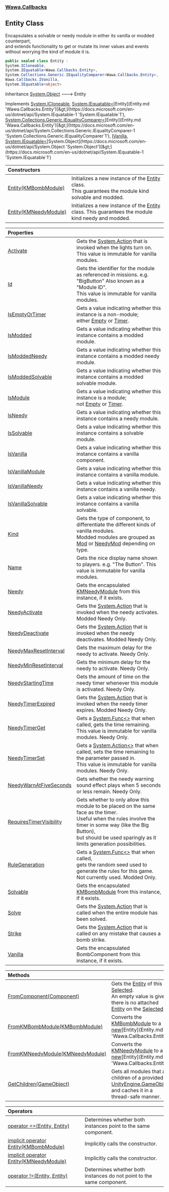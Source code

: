 ### [Wawa.Callbacks](Wawa.Callbacks.md 'Wawa.Callbacks')

## Entity Class

Encapsulates a solvable or needy module in either its vanilla or modded counterpart,  
and extends functionality to get or mutate its inner values and events without worrying the kind of module it is.

```csharp
public sealed class Entity :
System.ICloneable,
System.IEquatable<Wawa.Callbacks.Entity>,
System.Collections.Generic.IEqualityComparer<Wawa.Callbacks.Entity>,
Wawa.Callbacks.IVanilla,
System.IEquatable<object>
```

Inheritance [System.Object](https://docs.microsoft.com/en-us/dotnet/api/System.Object 'System.Object') &#129106; Entity

Implements [System.ICloneable](https://docs.microsoft.com/en-us/dotnet/api/System.ICloneable 'System.ICloneable'), [System.IEquatable&lt;](https://docs.microsoft.com/en-us/dotnet/api/System.IEquatable-1 'System.IEquatable`1')[Entity](Entity.md 'Wawa.Callbacks.Entity')[&gt;](https://docs.microsoft.com/en-us/dotnet/api/System.IEquatable-1 'System.IEquatable`1'), [System.Collections.Generic.IEqualityComparer&lt;](https://docs.microsoft.com/en-us/dotnet/api/System.Collections.Generic.IEqualityComparer-1 'System.Collections.Generic.IEqualityComparer`1')[Entity](Entity.md 'Wawa.Callbacks.Entity')[&gt;](https://docs.microsoft.com/en-us/dotnet/api/System.Collections.Generic.IEqualityComparer-1 'System.Collections.Generic.IEqualityComparer`1'), [IVanilla](IVanilla.md 'Wawa.Callbacks.IVanilla'), [System.IEquatable&lt;](https://docs.microsoft.com/en-us/dotnet/api/System.IEquatable-1 'System.IEquatable`1')[System.Object](https://docs.microsoft.com/en-us/dotnet/api/System.Object 'System.Object')[&gt;](https://docs.microsoft.com/en-us/dotnet/api/System.IEquatable-1 'System.IEquatable`1')

| Constructors | |
| :--- | :--- |
| [Entity(KMBombModule)](Entity..ctor(KMBombModule).md 'Wawa.Callbacks.Entity.Entity(KMBombModule)') | Initializes a new instance of the [Entity](Entity.md 'Wawa.Callbacks.Entity') class.<br/>This guarantees the module kind solvable and modded. |
| [Entity(KMNeedyModule)](Entity..ctor(KMNeedyModule).md 'Wawa.Callbacks.Entity.Entity(KMNeedyModule)') | Initializes a new instance of the [Entity](Entity.md 'Wawa.Callbacks.Entity') class. This guarantees the module kind needy and modded. |

| Properties | |
| :--- | :--- |
| [Activate](Entity.Activate.md 'Wawa.Callbacks.Entity.Activate') | Gets the [System.Action](https://docs.microsoft.com/en-us/dotnet/api/System.Action 'System.Action') that is invoked when the lights turn on.<br/>This value is immutable for vanilla modules. |
| [Id](Entity.Id.md 'Wawa.Callbacks.Entity.Id') | Gets the identifier for the module as referenced in missions. e.g. "BigButton" Also known as a "Module ID".<br/>This value is immutable for vanilla modules. |
| [IsEmptyOrTimer](Entity.IsEmptyOrTimer.md 'Wawa.Callbacks.Entity.IsEmptyOrTimer') | Gets a value indicating whether this instance is a non-module;<br/>either [Empty](Modules.md#Wawa.Callbacks.Modules.Empty 'Wawa.Callbacks.Modules.Empty') or [Timer](Modules.md#Wawa.Callbacks.Modules.Timer 'Wawa.Callbacks.Modules.Timer'). |
| [IsModded](Entity.IsModded.md 'Wawa.Callbacks.Entity.IsModded') | Gets a value indicating whether this instance contains a modded module. |
| [IsModdedNeedy](Entity.IsModdedNeedy.md 'Wawa.Callbacks.Entity.IsModdedNeedy') | Gets a value indicating whether this instance contains a modded needy module. |
| [IsModdedSolvable](Entity.IsModdedSolvable.md 'Wawa.Callbacks.Entity.IsModdedSolvable') | Gets a value indicating whether this instance contains a modded solvable module. |
| [IsModule](Entity.IsModule.md 'Wawa.Callbacks.Entity.IsModule') | Gets a value indicating whether this instance is a module;<br/>not [Empty](Modules.md#Wawa.Callbacks.Modules.Empty 'Wawa.Callbacks.Modules.Empty') or [Timer](Modules.md#Wawa.Callbacks.Modules.Timer 'Wawa.Callbacks.Modules.Timer'). |
| [IsNeedy](Entity.IsNeedy.md 'Wawa.Callbacks.Entity.IsNeedy') | Gets a value indicating whether this instance contains a needy module. |
| [IsSolvable](Entity.IsSolvable.md 'Wawa.Callbacks.Entity.IsSolvable') | Gets a value indicating whether this instance contains a solvable module. |
| [IsVanilla](Entity.IsVanilla.md 'Wawa.Callbacks.Entity.IsVanilla') | Gets a value indicating whether this instance contains a vanilla component. |
| [IsVanillaModule](Entity.IsVanillaModule.md 'Wawa.Callbacks.Entity.IsVanillaModule') | Gets a value indicating whether this instance contains a vanilla module. |
| [IsVanillaNeedy](Entity.IsVanillaNeedy.md 'Wawa.Callbacks.Entity.IsVanillaNeedy') | Gets a value indicating whether this instance contains a vanilla needy. |
| [IsVanillaSolvable](Entity.IsVanillaSolvable.md 'Wawa.Callbacks.Entity.IsVanillaSolvable') | Gets a value indicating whether this instance contains a vanilla solvable. |
| [Kind](Entity.Kind.md 'Wawa.Callbacks.Entity.Kind') | Gets the type of component, to differentiate the different kinds of vanilla modules.<br/>Modded modules are grouped as [Mod](Modules.md#Wawa.Callbacks.Modules.Mod 'Wawa.Callbacks.Modules.Mod') or [NeedyMod](Modules.md#Wawa.Callbacks.Modules.NeedyMod 'Wawa.Callbacks.Modules.NeedyMod') depending on type. |
| [Name](Entity.Name.md 'Wawa.Callbacks.Entity.Name') | Gets the nice display name shown to players. e.g. "The Button". This value is immutable for vanilla modules. |
| [Needy](Entity.Needy.md 'Wawa.Callbacks.Entity.Needy') | Gets the encapsulated [KMNeedyModule](https://docs.microsoft.com/en-us/dotnet/api/KMNeedyModule 'KMNeedyModule') from this instance, if it exists. |
| [NeedyActivate](Entity.NeedyActivate.md 'Wawa.Callbacks.Entity.NeedyActivate') | Gets the [System.Action](https://docs.microsoft.com/en-us/dotnet/api/System.Action 'System.Action') that is invoked when the needy activates. Modded Needy Only. |
| [NeedyDeactivate](Entity.NeedyDeactivate.md 'Wawa.Callbacks.Entity.NeedyDeactivate') | Gets the [System.Action](https://docs.microsoft.com/en-us/dotnet/api/System.Action 'System.Action') that is invoked when the needy deactivates. Modded Needy Only. |
| [NeedyMaxResetInterval](Entity.NeedyMaxResetInterval.md 'Wawa.Callbacks.Entity.NeedyMaxResetInterval') | Gets the maximum delay for the needy to activate. Needy Only. |
| [NeedyMinResetInterval](Entity.NeedyMinResetInterval.md 'Wawa.Callbacks.Entity.NeedyMinResetInterval') | Gets the minimum delay for the needy to activate. Needy Only. |
| [NeedyStartingTime](Entity.NeedyStartingTime.md 'Wawa.Callbacks.Entity.NeedyStartingTime') | Gets the amount of time on the needy timer whenever this module is activated. Needy Only. |
| [NeedyTimerExpired](Entity.NeedyTimerExpired.md 'Wawa.Callbacks.Entity.NeedyTimerExpired') | Gets the [System.Action](https://docs.microsoft.com/en-us/dotnet/api/System.Action 'System.Action') that is invoked when the needy timer expires. Modded Needy Only. |
| [NeedyTimerGet](Entity.NeedyTimerGet.md 'Wawa.Callbacks.Entity.NeedyTimerGet') | Gets a [System.Func&lt;&gt;](https://docs.microsoft.com/en-us/dotnet/api/System.Func-1 'System.Func`1') that when called, gets the time remaining.<br/>This value is immutable for vanilla modules. Needy Only. |
| [NeedyTimerSet](Entity.NeedyTimerSet.md 'Wawa.Callbacks.Entity.NeedyTimerSet') | Gets a [System.Action&lt;&gt;](https://docs.microsoft.com/en-us/dotnet/api/System.Action-1 'System.Action`1') that when called, sets the time remaining to the parameter passed in.<br/>This value is immutable for vanilla modules. Needy Only. |
| [NeedyWarnAtFiveSeconds](Entity.NeedyWarnAtFiveSeconds.md 'Wawa.Callbacks.Entity.NeedyWarnAtFiveSeconds') | Gets whether the needy warning sound effect plays when 5 seconds or less remain. Needy Only. |
| [RequiresTimerVisibility](Entity.RequiresTimerVisibility.md 'Wawa.Callbacks.Entity.RequiresTimerVisibility') | Gets whether to only allow this module to be placed on the same face as the timer.<br/>Useful when the rules involve the timer in some way (like the Big Button),<br/>but should be used sparingly as it limits generation possibilities. |
| [RuleGeneration](Entity.RuleGeneration.md 'Wawa.Callbacks.Entity.RuleGeneration') | Gets a [System.Func&lt;&gt;](https://docs.microsoft.com/en-us/dotnet/api/System.Func-1 'System.Func`1') that when called,<br/>gets the random seed used to generate the rules for this game.<br/>Not currently used. Modded Only. |
| [Solvable](Entity.Solvable.md 'Wawa.Callbacks.Entity.Solvable') | Gets the encapsulated [KMBombModule](https://docs.microsoft.com/en-us/dotnet/api/KMBombModule 'KMBombModule') from this instance, if it exists. |
| [Solve](Entity.Solve.md 'Wawa.Callbacks.Entity.Solve') | Gets the [System.Action](https://docs.microsoft.com/en-us/dotnet/api/System.Action 'System.Action') that is called when the entire module has been solved. |
| [Strike](Entity.Strike.md 'Wawa.Callbacks.Entity.Strike') | Gets the [System.Action](https://docs.microsoft.com/en-us/dotnet/api/System.Action 'System.Action') that is called on any mistake that causes a bomb strike. |
| [Vanilla](Entity.Vanilla.md 'Wawa.Callbacks.Entity.Vanilla') | Gets the encapsulated BombComponent from this instance, if it exists. |

| Methods | |
| :--- | :--- |
| [FromComponent(Component)](Entity.FromComponent(Component).md 'Wawa.Callbacks.Entity.FromComponent(Component)') | Gets the [Entity](Entity.md 'Wawa.Callbacks.Entity') of this [Selected](Selected.md 'Wawa.Callbacks.Selected').<br/>An empty value is given if there is no attached [Entity](Entity.md 'Wawa.Callbacks.Entity') on the [Selected](Selected.md 'Wawa.Callbacks.Selected'). |
| [FromKMBombModule(KMBombModule)](Entity.FromKMBombModule(KMBombModule).md 'Wawa.Callbacks.Entity.FromKMBombModule(KMBombModule)') | Converts the [KMBombModule](https://docs.microsoft.com/en-us/dotnet/api/KMBombModule 'KMBombModule') to a [new](https://docs.microsoft.com/en-us/dotnet/csharp/language-reference/keywords/new 'https://docs.microsoft.com/en-us/dotnet/csharp/language-reference/keywords/new')[Entity](Entity.md 'Wawa.Callbacks.Entity'). |
| [FromKMNeedyModule(KMNeedyModule)](Entity.FromKMNeedyModule(KMNeedyModule).md 'Wawa.Callbacks.Entity.FromKMNeedyModule(KMNeedyModule)') | Converts the [KMNeedyModule](https://docs.microsoft.com/en-us/dotnet/api/KMNeedyModule 'KMNeedyModule') to a [new](https://docs.microsoft.com/en-us/dotnet/csharp/language-reference/keywords/new 'https://docs.microsoft.com/en-us/dotnet/csharp/language-reference/keywords/new')[Entity](Entity.md 'Wawa.Callbacks.Entity'). |
| [GetChildren(GameObject)](Entity.GetChildren(GameObject).md 'Wawa.Callbacks.Entity.GetChildren(GameObject)') | Gets all modules that are children of a provided [UnityEngine.GameObject](https://docs.microsoft.com/en-us/dotnet/api/UnityEngine.GameObject 'UnityEngine.GameObject'), and caches it in a thread-safe manner. |

| Operators | |
| :--- | :--- |
| [operator ==(Entity, Entity)](Entity.op_Equality(Entity,Entity).md 'Wawa.Callbacks.Entity.op_Equality(Wawa.Callbacks.Entity, Wawa.Callbacks.Entity)') | Determines whether both instances point to the same component. |
| [implicit operator Entity(KMBombModule)](Entity.Entity(KMBombModule).md 'Wawa.Callbacks.Entity.op_Implicit Wawa.Callbacks.Entity(KMBombModule)') | Implicitly calls the constructor. |
| [implicit operator Entity(KMNeedyModule)](Entity.Entity(KMNeedyModule).md 'Wawa.Callbacks.Entity.op_Implicit Wawa.Callbacks.Entity(KMNeedyModule)') | Implicitly calls the constructor. |
| [operator !=(Entity, Entity)](Entity.op_Inequality(Entity,Entity).md 'Wawa.Callbacks.Entity.op_Inequality(Wawa.Callbacks.Entity, Wawa.Callbacks.Entity)') | Determines whether both instances do not point to the same component. |

